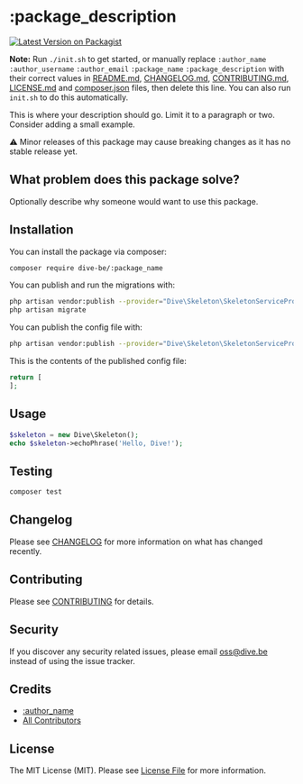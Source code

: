 # :package_description

[![Latest Version on Packagist](https://img.shields.io/packagist/v/dive-be/:package_name.svg?style=flat-square)](https://packagist.org/packages/dive-be/:package_name)

**Note:** Run `./init.sh` to get started, or manually replace  ```:author_name``` ```:author_username``` ```:author_email``` ```:package_name``` ```:package_description``` with their correct values in [README.md](README.md), [CHANGELOG.md](CHANGELOG.md), [CONTRIBUTING.md](.github/CONTRIBUTING.md), [LICENSE.md](LICENSE.md) and [composer.json](composer.json) files, then delete this line. You can also run `init.sh` to do this automatically.

This is where your description should go. Limit it to a paragraph or two. Consider adding a small example.

⚠️ Minor releases of this package may cause breaking changes as it has no stable release yet.

## What problem does this package solve?

Optionally describe why someone would want to use this package.

## Installation

You can install the package via composer:

```bash
composer require dive-be/:package_name
```

You can publish and run the migrations with:

```bash
php artisan vendor:publish --provider="Dive\Skeleton\SkeletonServiceProvider" --tag=":package_name-migrations"
php artisan migrate
```

You can publish the config file with:
```bash
php artisan vendor:publish --provider="Dive\Skeleton\SkeletonServiceProvider" --tag=":package_name-config"
```

This is the contents of the published config file:

```php
return [
];
```

## Usage

```php
$skeleton = new Dive\Skeleton();
echo $skeleton->echoPhrase('Hello, Dive!');
```

## Testing

```bash
composer test
```

## Changelog

Please see [CHANGELOG](CHANGELOG.md) for more information on what has changed recently.

## Contributing

Please see [CONTRIBUTING](CONTRIBUTING.md) for details.

## Security

If you discover any security related issues, please email oss@dive.be instead of using the issue tracker.

## Credits

- [:author_name](https://github.com/:author_username)
- [All Contributors](../../contributors)

## License

The MIT License (MIT). Please see [License File](LICENSE.md) for more information.
